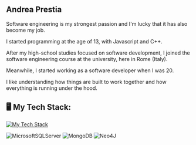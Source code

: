 ## Andrea Prestia  

<p> Software engineering is my strongest passion and I'm lucky that it has also become my job. </p> 

<p>I started programming at the age of 13, with Javascript and C++. </p>
<p>After my high-school studies focused on software development, I joined the software engineering course at the university, here in Rome (Italy). </p>
<p>Meanwhile, I started working as a software developer when I was 20. </p>
<p>I like understanding how things are built to work together and how everything is running under the hood. </p>

## 🖥️ My Tech Stack:

[![My Tech Stack](https://skillicons.dev/icons?i=cs,js,ts,dotnet,nodejs,azure,aws,docker)](https://skillicons.dev)

![MicrosoftSQLServer](https://img.shields.io/badge/Microsoft%20SQL%20Server-CC2927?style=for-the-badge&logo=microsoft%20sql%20server&logoColor=white) ![MongoDB](https://img.shields.io/badge/MongoDB-%234ea94b.svg?style=for-the-badge&logo=mongodb&logoColor=white) ![Neo4J](https://img.shields.io/badge/Neo4j-008CC1?style=for-the-badge&logo=neo4j&logoColor=white) 




